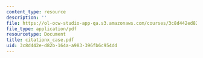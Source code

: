 ```yaml
---
content_type: resource
description: ''
file: https://ol-ocw-studio-app-qa.s3.amazonaws.com/courses/3c8d442ed82b164aa983396fb6c954dd_citationx_case.pdf
file_type: application/pdf
resourcetype: Document
title: citationx_case.pdf
uid: 3c8d442e-d82b-164a-a983-396fb6c954dd
---
```

